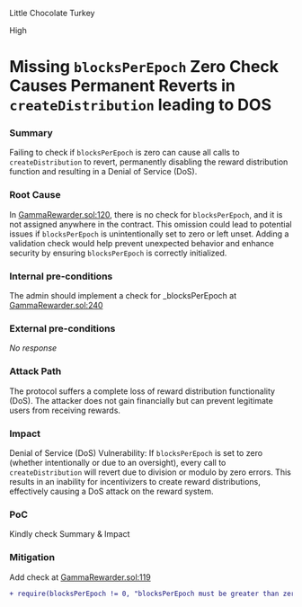 Little Chocolate Turkey

High

# Missing `blocksPerEpoch` Zero Check Causes Permanent Reverts in `createDistribution` leading to DOS

### Summary

Failing to check if `blocksPerEpoch` is zero can cause all calls to `createDistribution` to revert, permanently disabling the reward distribution function and resulting in a Denial of Service (DoS).

### Root Cause


In [GammaRewarder.sol:120](https://github.com/sherlock-audit/2024-10-gamma-rewarder/blob/475f7fbd0f7c2717ed585a67632e9a675b51c306/GammaRewarder/contracts/GammaRewarder.sol#L120), there is no check for `blocksPerEpoch`, and it is not assigned anywhere in the contract. This omission could lead to potential issues if `blocksPerEpoch` is unintentionally set to zero or left unset. 
Adding a validation check would help prevent unexpected behavior and enhance security by ensuring `blocksPerEpoch` is correctly initialized.

### Internal pre-conditions

The admin should implement a check for _blocksPerEpoch at [GammaRewarder.sol:240](https://github.com/sherlock-audit/2024-10-gamma-rewarder/blob/475f7fbd0f7c2717ed585a67632e9a675b51c306/GammaRewarder/contracts/GammaRewarder.sol#L240)

### External pre-conditions

_No response_

### Attack Path

The protocol suffers a complete loss of reward distribution functionality (DoS). The attacker does not gain financially but can prevent legitimate users from receiving rewards.

### Impact

Denial of Service (DoS) Vulnerability: If `blocksPerEpoch` is set to zero (whether intentionally or due to an oversight), every call to `createDistribution` will revert due to division or modulo by zero errors. This results in an inability for incentivizers to create reward distributions, effectively causing a DoS attack on the reward system.



### PoC

Kindly check Summary & Impact

### Mitigation

Add check at [GammaRewarder.sol:119](https://github.com/sherlock-audit/2024-10-gamma-rewarder/blame/475f7fbd0f7c2717ed585a67632e9a675b51c306/GammaRewarder/contracts/GammaRewarder.sol#L119)
```diff
+ require(blocksPerEpoch != 0, "blocksPerEpoch must be greater than zero");
 ```